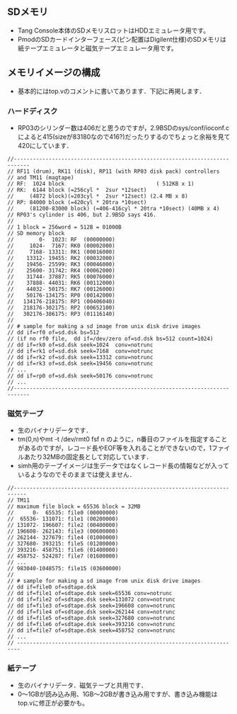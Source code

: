 ## SDメモリ
- Tang Console本体のSDメモリスロットはHDDエミュレータ用です。
- PmodのSDカードインターフェース(ピン配置はDigilent仕様)のSDメモリは紙テープエミュレータと磁気テープエミュレータ用です。

## メモリイメージの構成
- 基本的にはtop.vのコメントに書いてあります．下記に再掲します．
### ハードディスク
- RP03のシリンダー数は406だと思うのですが，2.9BSDのsys/conf/ioconf.cによると415(sizeが83180なので416?)だったりするのでちょっと余裕を見て420にしています．
```
//---------------------------------------------------------------------------
// RF11 (drum), RK11 (disk), RP11 (with RP03 disk pack) controllers
// and TM11 (magtape)
// RF:  1024 block                             ( 512KB x 1)
// RK:  6144 block (=256cyl *  2sur *12sect)
//     (4872 block)(=203cyl *  2sur *12sect) (2.4 MB x 8)
// RP: 84000 block (=420cyl * 20tra *10sect)
//     (81200-83000 block) (=406-416cyl * 20tra *10sect) (40MB x 4)
// RP03's cylinder is 406, but 2.9BSD says 416.
//
// 1 block = 256word = 512B = 01000B
// SD memory block
//        0-  1023: RF  (00000000)
//     1024-  7167: RK0 (00002000)
//     7168- 13311: RK1 (00016000)
//    13312- 19455: RK2 (00032000)
//    19456- 25599: RK3 (00046000)
//    25600- 31742: RK4 (00062000)
//    31744- 37887: RK5 (00076000)
//    37888- 44031: RK6 (00112000)
//    44032- 50175: RK7 (00126000)
//    50176-134175: RP0 (00142000)
//   134176-218175: RP1 (00406040)
//   218176-302175: RP2 (00652100)
//   302176-386175: RP3 (01116140)
//
// # sample for making a sd image from unix disk drive images
// dd if=rf0 of=sd.dsk bs=512
// (if no rf0 file,  dd if=/dev/zero of=sd.dsk bs=512 count=1024)
// dd if=rk0 of=sd.dsk seek=1024  conv=notrunc
// dd if=rk1 of=sd.dsk seek=7168  conv=notrunc
// dd if=rk2 of=sd.dsk seek=13312 conv=notrunc
// dd if=rk3 of=sd.dsk seek=19456 conv=notrunc
// ...
// dd if=rp0 of=sd.dsk seek=50176 conv=notrunc
// ...
//---------------------------------------------------------------------------
```
### 磁気テープ
- 生のバイナリデータです．
- tm(0,n)やmt -t /dev/rmt0 fsf n のように，n番目のファイルを指定することがあるのですが，レコード長やEOF等を入れることができないので，1ファイルあたり32MBの固定長として対応しています．
- simh用のテープイメージは生データではなくレコード長の情報などが入っているようなのでそのままでは使えません．
```
//--------------------------------------------------------------------------
// TM11
// maximum file block = 65536 block = 32MB
//      0-  65535: file0 (00000000)
//  65536- 131071: file1 (00200000)
// 131072- 196607: file2 (00400000)
// 196608- 262143: file3 (00600000)
// 262144- 327679: file4 (01000000)
// 327680- 393215: file5 (01200000)
// 393216- 458751: file6 (01400000)
// 458752- 524287: file7 (01600000)
// ...
// 983040-1048575: file15 (03600000)
//
// # sample for making a sd image from unix disk drive images
// dd if=file0 of=sdtape.dsk
// dd if=file1 of=sdtape.dsk seek=65536 conv=notrunc
// dd if=file2 of=sdtape.dsk seek=131072 conv=notrunc
// dd if=file3 of=sdtape.dsk seek=196608 conv=notrunc
// dd if=file4 of=sdtape.dsk seek=262144 conv=notrunc
// dd if=file5 of=sdtape.dsk seek=327680 conv=notrunc
// dd if=file6 of=sdtape.dsk seek=393216 conv=notrunc
// dd if=file7 of=sdtape.dsk seek=458752 conv=notrunc
// ...
// -----------------------------------------------------------------------
```
### 紙テープ
- 生のバイナリデータ．磁気テープと共用です．
- 0〜1GBが読み込み用、1GB〜2GBが書き込み用ですが、書き込み機能はtop.vに修正が必要かも。
